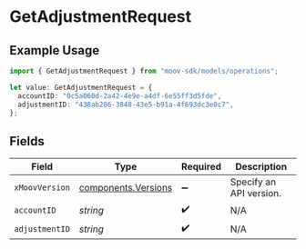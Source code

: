 # GetAdjustmentRequest

## Example Usage

```typescript
import { GetAdjustmentRequest } from "moov-sdk/models/operations";

let value: GetAdjustmentRequest = {
  accountID: "0c5a060d-2a42-4e9e-a4df-6e55ff3d5fde",
  adjustmentID: "438ab286-3848-43e5-b91a-4f693dc3e0c7",
};
```

## Fields

| Field                                                      | Type                                                       | Required                                                   | Description                                                |
| ---------------------------------------------------------- | ---------------------------------------------------------- | ---------------------------------------------------------- | ---------------------------------------------------------- |
| `xMoovVersion`                                             | [components.Versions](../../models/components/versions.md) | :heavy_minus_sign:                                         | Specify an API version.                                    |
| `accountID`                                                | *string*                                                   | :heavy_check_mark:                                         | N/A                                                        |
| `adjustmentID`                                             | *string*                                                   | :heavy_check_mark:                                         | N/A                                                        |